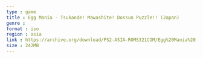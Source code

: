 ```yaml
---
type : game
title : Egg Mania - Tsukande! Mawashite! Dossun Puzzle!! (Japan)
genre : 
format : iso
region : asia
link : https://archive.org/download/PS2-ASIA-ROMS321COM/Egg%20Mania%20-%20Tsukande%21%20Mawashite%21%20Dossun%20Puzzle%21%21%20%28Japan%29.7z
size : 242MB
---
```

